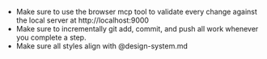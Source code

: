 - Make sure to use the browser mcp tool to validate every change against the local server at http://localhost:9000
- Make sure to incrementally git add, commit, and push all work whenever you complete a step.
- Make sure all styles align with @design-system.md
